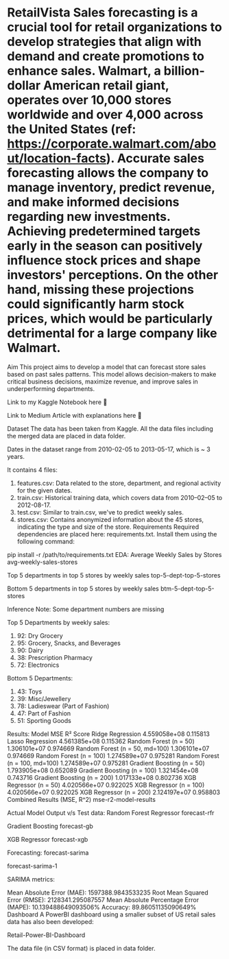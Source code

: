 # RetailVista Sales forecasting is a crucial tool for retail organizations to develop strategies that align with demand and create promotions to enhance sales. Walmart, a billion-dollar American retail giant, operates over 10,000 stores worldwide and over 4,000 across the United States (ref: https://corporate.walmart.com/about/location-facts). Accurate sales forecasting allows the company to manage inventory, predict revenue, and make informed decisions regarding new investments. Achieving predetermined targets early in the season can positively influence stock prices and shape investors' perceptions. On the other hand, missing these projections could significantly harm stock prices, which would be particularly detrimental for a large company like Walmart.

Aim
This project aims to develop a model that can forecast store sales based on past sales patterns. This model allows decision-makers to make critical business decisions, maximize revenue, and improve sales in underperforming departments.

Link to my Kaggle Notebook here 🔗

Link to Medium Article with explanations here 🔗

Dataset
The data has been taken from Kaggle. All the data files including the merged data are placed in data folder.

Dates in the dataset range from 2010-02-05 to 2013-05-17, which is ~ 3 years.

It contains 4 files:

  1. features.csv: Data related to the store, department, and regional activity for the given dates.
  2. train.csv: Historical training data, which covers data from 2010–02–05 to 2012-08-17.
  3. test.csv: Similar to train.csv, we've to predict weekly sales.
  4. stores.csv: Contains anonymized information about the 45 stores, indicating the type and size of the store.
Requirements
Required dependencies are placed here: requirements.txt. Install them using the following command:

  pip install -r /path/to/requirements.txt
EDA:
Average Weekly Sales by Stores
avg-weekly-sales-stores

Top 5 departments in top 5 stores by weekly sales
top-5-dept-top-5-stores

Bottom 5 departments in top 5 stores by weekly sales
btm-5-dept-top-5-stores

Inference
Note: Some department numbers are missing
  
Top 5 Departments by weekly sales:
1. 92: Dry Grocery
2. 95: Grocery, Snacks, and Beverages
3. 90: Dairy
4. 38: Prescription Pharmacy
5. 72: Electronics

Bottom 5 Departments:
1. 43: Toys
2. 39: Misc/Jewellery
3. 78: Ladieswear (Part of Fashion)
4. 47: Part of Fashion
5. 51: Sporting Goods

Results:
Model	MSE	R² Score
Ridge Regression	4.559058e+08	0.115813
Lasso Regression	4.561385e+08	0.115362
Random Forest (n = 50)	1.306101e+07	0.974669
Random Forest (n = 50, md=100)	1.306101e+07	0.974669
Random Forest (n = 100)	1.274589e+07	0.975281
Random Forest (n = 100, md=100)	1.274589e+07	0.975281
Gradient Boosting (n = 50)	1.793905e+08	0.652089
Gradient Boosting (n = 100)	1.321454e+08	0.743716
Gradient Boosting (n = 200)	1.017133e+08	0.802736
XGB Regressor (n = 50)	4.020566e+07	0.922025
XGB Regressor (n = 100)	4.020566e+07	0.922025
XGB Regressor (n = 200)	2.124197e+07	0.958803
Combined Results (MSE, R^2)
mse-r2-model-results

Actual Model Output v/s Test data:
Random Forest Regressor
forecast-rfr

Gradient Boosting
forecast-gb

XGB Regressor
forecast-xgb

Forecasting:
forecast-sarima

forecast-sarima-1

SARIMA metrics:

  Mean Absolute Error (MAE): 1597388.9843533235
  Root Mean Squared Error (RMSE): 2128341.295087557
  Mean Absolute Percentage Error (MAPE): 10.139488649093506%
  Accuracy: 89.86051135090649%
Dashboard
A PowerBI dashboard using a smaller subset of US retail sales data has also been developed:

Retail-Power-BI-Dashboard

The data file (in CSV format) is placed in data folder.
